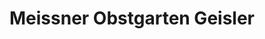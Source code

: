 ---
title: "Meissner Obstgarten Geisler"
url: /frankenberg-sa/meissner-obstgarten-geisler/
shop: Hofladen
---